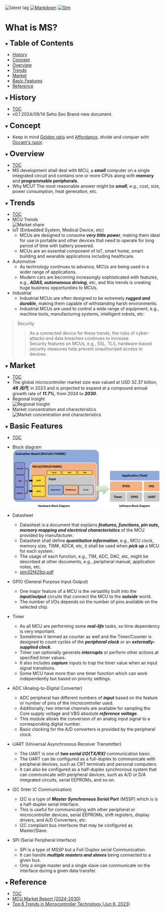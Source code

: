 ![latest tag](https://img.shields.io/github/v/tag/gtuja/CSC_MS.svg?color=brightgreen)
[![Markdown](https://img.shields.io/badge/Markdown-brightgreen?style=flat&logo=markdown&logoColor=%23000000&labelColor=white)](https://daringfireball.net/projects/markdown/)
[![Stm](https://img.shields.io/badge/Stm-brightgreen?style=flat&logo=stmicroelectronics&logoColor=%2303234B&labelColor=white)](https://www.st.com/en/development-tools/stm32cubeide.html)


# What is MS?

<div id="toc"></div>
<details open>
<summary><font size="5"><b>Table of Contents</b></font></summary>

- [History](#history)
- [Concept](#Concept)
- [Overview](#Overview)
- [Trends](#Trends)
- [Market](#Market)
- [Basic Features](#Basic_Features)
- [Reference](#Reference)

</details>

<div id="history"></div>
<details open>
<summary><font size="5"><b>History</b></font></summary> 

- [TOC](#toc)<br>
- v0.1 2024/09/14 Seho.Seo Brand-new document.

</details>

<div id="Concept"></div>
<details open>
<summary><font size="5"><b>Concept</b></font></summary>

- Keep in mind [Golden ratio](https://en.m.wikipedia.org/wiki/Golden_ratio) and [Affordance](https://en.m.wikipedia.org/wiki/Affordance), divide and conquer with [Occam's razor](https://en.m.wikipedia.org/wiki/Occam%27s_razor). 

</details>

<div id="Overview"></div>
<details open>
<summary><font size="5"><b>Overview</b></font></summary>

- [TOC](#toc)<br>
- MS development shall deal with MCU, a ***small*** computer on a single integrated circuit and contains one or more CPUs along with **memory** and **programmable peripherals**.
- Why MCU? The most reasonable answer might be ***small***, e.g., cost, size, power consumption, heat generation, etc.

</details>

<div id="Trends"></div>
<details open>
<summary><font size="5"><b>Trends</b></font></summary>

- [TOC](#toc)<br>
- MCU Trends<br>
![Market share](https://www.grandviewresearch.com/static/img/research/global-microcontroller-market.png)
- IoT (Embedded System, Medical Device, etc)
  - MCUs are designed to consume ***very little power***, making them ideal for use in portable and other devices that need to operate for long period of time with battery powered.
  - MCUs are an essential component of IoT, smart home, smart building and wearable applications including healthcare.
- Automotive
  - As technology continues to advance, MCUs are being used in a wider range of applications.
  - Modern cars are becoming increasingly sophisticated with features, e.g., ***ADAS, autonomous driving***, etc, and this trends is creating huge business opportunities to MCUs.
- Industrial
  - Industrial MCUs are often designed to be extremely ***rugged and durable***, making them capable of withstanding harsh environments.
  - Industrial MCUs are used to control a wide range of equipment, e.g., machine tools, manufacturing systems, intelligent robots, etc.

> Security
  >> As a connected device for these trends, the risks of cyber-attacks and data breaches continues to increase.<br>
  >> Security features on MCUs, e.g., SSL, TLS, hardware-based security measures help prevent unauthorized access to devices.<br>

</details>

<div id="Market"></div>
<details open>
<summary><font size="5"><b>Market</b></font></summary>

- [TOC](#toc)<br>
- The global microcontroller market size was valued at USD 32.37 billion, ***48 兆円***, in 2023 and is projected to expand at a compound annual growth rate of ***11.7%***, from 2024 to ***2030***.
- Regional Insight<br>
![Regional Insight](https://www.grandviewresearch.com/static/img/research/microcontroller-market-trends-by-region.png)
- Market concentration and characteristics<br>
![Market concentration and characteristics](https://www.grandviewresearch.com/static/img/research/microcontroller-market-concentration-characteristics.png)

</details>

<div id="Basic_Features"></div>
<details open>
<summary><font size="5"><b>Basic Features</b></font></summary>

- [TOC](#toc)<br>
- Block diagram<br>
 ![Block Diagram](https://github.com/gtuja/CSC_MS/blob/main/Resources/Part1/Part1_hardware_software_block_diagram.png)

- Datasheet
  - Datasheet is a document that explains ***features, functions, pin outs, memory mapping and electrical characteristics*** of the MCU provided by manufacturer.
  - Datasheet shall define ***quantitative information***, e.g., MCU clock, memory size, TIM#, ADC#, etc, it shall be used when ***pick up*** a MCU for each system. 
  - The usage of each function, e.g., TIM, ADC, DAC, etc, might be described at other documents, e.g., peripheral manual, application notes, etc.
  - [stm32f429zi.pdf](https://github.com/gtuja/CSC_MS/blob/main/Resources/Part1/Part1_stm32f429zi.pdf)

- GPIO (General Purpose Input Output)
  - One major feature of a MCU is the versatility built into the ***input/output*** circuits that connect the MCU to the ***outside*** world.
  - The number of I/Os depends on the number of pins available on the selected chip.

- Timer 
  - As all MCU are performing some ***real-life*** tasks, so time dependency is very important.
  - Sometimes it termed as counter as well and the Timer/Counter is designed to count cycles of the ***peripheral clock*** or an ***externally-supplied clock***.
  - Timer can optionally generate ***interrupts*** or perform other actions at specified timer values.
  - It also includes ***capture*** inputs to trap the timer value when an input signal transitions.
  - Some MCU have more than one timer function which can work independently but based on priority settings.

- ADC (Analog-to-Digital Converter)
  - ADC peripheral has different numbers of ***input*** based on the feature or number of pins of the microcontroller used.
  - Additionally, two internal channels are available for sampling the Core supply voltage and VBG absolute ***reference voltage***.
  - This module allows the conversion of an analog input signal to a corresponding digital number.
  - Basic clocking for the A/D converters is provided by the peripheral clock.

- UART (Universal Asynchronous Receiver Transmitter)
  - The UART is one of ***two serial I/O(TX/RX)*** communication basic.
  - The UART can be configured as a full-duplex to communicate with peripheral devices, such as CRT terminals and personal computers.
  - It can also be configured as a half-duplex synchronous system that can communicate with peripheral devices, such as A/D or D/A integrated circuits, serial EEPROMs, and so on.

- I2C (Inter IC Communication)
  - I2C is a type of ***Master Synchronous Serial Port*** (MSSP) which is is a half-duplex serial interface.
  - This is useful for communicating with other peripheral or microcontroller devices, serial EEPROMs, shift registers, display drivers, and A/D Converters, etc.
  - I2C compliant bus interfaces that may be configured as Master/Slave.

- SPI (Serial Peripheral Interface)
  - SPI is a type of MSSP but a Full-Duplex serial Communication.
  - It can handle ***multiple masters and slaves*** being connected to a given bus.
  - Only a single master and a single slave can communicate on the interface during a given data transfer.

</details>


<div id="Reference"></div>
<details open>
<summary><font size="5"><b>Reference</b></font></summary>

- [TOC](#toc)<br>
- [MCU Market Report (2024-2030)](https://www.grandviewresearch.com/industry-analysis/microcontroller-market)
- [Top 6 Trends in Microcontroller Technology (Jun 6, 2023)](https://octopart.com/pulse/p/top-6-trends-microcontroller-technology)

</details>
